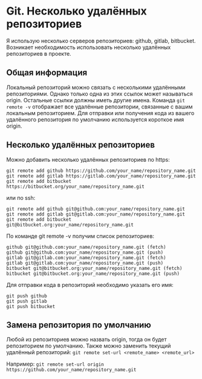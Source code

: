 # Git. Несколько удалённых репозиториев
Я использую несколько серверов репозиториев: github, gitlab, bitbucket. Возникает необходимость использовать несколько удалённых репозиториев в проекте.

## Общая информация
Локальный репозиторий можно связать с несколькими удалёнными репозиториями. Однако только одна из этих ссылок может называться origin. Остальные ссылки должны иметь другие имена. Команда `git remote -v` отображает все удалённые репозитории, связанные с вашим локальным репозиторием. Для отправки или получения кода из вашего удалённого репозитория по умолчанию используется короткое имя origin.

## Несколько удалённых репозиториев
Можно добавить несколько удалённых репозиториев по https:
```
git remote add github https://github.com/your_name/repository_name.git
git remote add gitlab https://gitlab.com/your_name/repository_name.git
git remote add bitbucket https://bitbucket.org/your_name/repository_name.git
```

или по ssh:
```
git remote add github git@github.com:your_name/repository_name.git
git remote add gitlab git@gitlab.com:your_name/repository_name.git
git remote add bitbucket git@bitbucket.org:your_name/repository_name.git
```

По команде git remote -v получим список репозиториев:
```
github git@github.com:your_name/repository_name.git (fetch)
github git@github.com:your_name/repository_name.git (push)
gitlab git@gitlab.com:your_name/repository_name.git (fetch)
gitlab git@gitlab.com:your_name/repository_name.git (push)
bitbucket git@bitbucket.org:your_name/repository_name.git (fetch)
bitbucket git@bitbucket.org:your_name/repository_name.git (push)
```

Для отправки кода в репозиторий необходимо указать его имя:
```
git push github
git push gitlab
git push bitbucket
```

## Замена репозитория по умолчанию
Любой из репозиториев можно назвать origin, тогда он будет репозиторием по умолчанию. Также можно заменить текущий удалённый репозиторий:
`git remote set-url <remote_name> <remote_url>`

Например:
`git remote set-url origin https://github.com/your_name/repository_name.git`